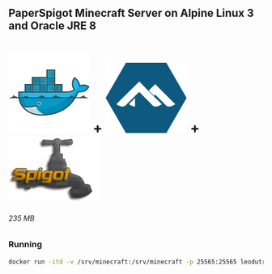 ## PaperSpigot Minecraft Server on Alpine Linux 3 and Oracle JRE 8

# ![Docker logo][docker-logo] + ![Alpine Linux logo][alpine-logo] + ![Spigot logo][spigot-logo]

###### 235 MB

### Running  
```sh
docker run -itd -v /srv/minecraft:/srv/minecraft -p 25565:25565 leodutra/docker-minecraft-server:paper-latest
```

[docker-logo]: https://raw.githubusercontent.com/leodutra/docker-minecraft-server/master/imgs/docker-logo.png "Made with Docker"
[alpine-logo]: https://raw.githubusercontent.com/leodutra/docker-minecraft-server/master/imgs/alpine-logo.png "Made with Alpine Linux" 
[spigot-logo]: https://raw.githubusercontent.com/leodutra/docker-minecraft-server/master/imgs/spigot-logo.png "Made with Spigot Minecraft Server"
